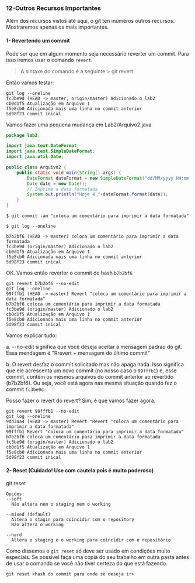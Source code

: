 ### 12-Outros Recursos Importantes

Além dos recursos vistos até aqui, o git ten inúmeros outros recursos. Mostraremos apenas os mais importantes.

#### 1- Revertendo um commit

Pode ser que em algum momento seja necessário reverter um commit. Para isso iremos usar o comando `revert`.

> A sintaxe do comando é a seguinte > git revert <hash do commit>

Então vamos testar:

````
git log --oneline
fc3be9d (HEAD -> master, origin/master) Adicionado o lab2
cb0d1f5 Atualização em Arquivo 1
f5e8cb0 Adicionada mais uma linha no commit anterior
5d98f23 commit inical
````

Vamos fazer uma pequena mudança em Lab2/Arquivo2.java

```java
package lab2;

import java.text.DateFormat;
import java.text.SimpleDateFormat;
import java.util.Date;

public class Arquivo2 {
    public static void main(String[] args) {
        DateFormat dateFormat = new SimpleDateFormat("dd/MM/yyyy HH:mm:ss");
        Date date = new Date();
        // Imprime a data formatada
        System.out.println("Hoje é "+dateFormat.format(date)); 
    }
}

```

```
$ git commit -am "coloca um comentário para imprimir a data formatada"

$ git log --oneline

b7b2bf6 (HEAD -> master) coloca um comentário para imprimir a data formatada
fc3be9d (origin/master) Adicionado o lab2
cb0d1f5 Atualização em Arquivo 1
f5e8cb0 Adicionada mais uma linha no commit anterior
5d98f23 commit inical

```
OK. Vamos então reverter o commit de hash `b7b2bf6`

```
git revert b7b2bf6 --no-edit
git log --oneline
99fffb1 (HEAD -> master) Revert "coloca um comentário para imprimir a data formatada"
b7b2bf6 coloca um comentário para imprimir a data formatada
fc3be9d (origin/master) Adicionado o lab2
cb0d1f5 Atualização em Arquivo 1
f5e8cb0 Adicionada mais uma linha no commit anterior
5d98f23 commit inical
```

Vamos explicar tudo:

a.  --no-edit significa que você deseja aceitar a mensagem padrao do git. Essa mendagem é "Rrevert + mensagem do último commit"

b. O revert desfaz o commit solicitado mas não apaga nada. Isso significa que ele acrescenta um novo commit (no nosso caso o `99fffb1`) e, esse commit, contém os mesmos arquivos do commit anterior ao revertido (b7b2bf6). Ou seja, você está agora nas mesma situação quando fez o commit  `fc3be9d` 

Posso fazer o revert do revert? Sim, é que vamos fazer agora.

```
git revert 99fffb1 --no-edit
git log --oneline
9dd3aa4 (HEAD -> master) Revert "Revert "coloca um comentário para imprimir a data formatada"
99fffb1 Revert "coloca um comentário para imprimir a data formatada"
b7b2bf6 coloca um comentário para imprimir a data formatada
fc3be9d (origin/master) Adicionado o lab2
cb0d1f5 Atualização em Arquivo 1
f5e8cb0 Adicionada mais uma linha no commit anterior
5d98f23 commit inical
```

#### 2- Reset (Cuidado! Use com cautela pois é muito poderoso)

git reset

    Opções:
    --soft
      Não altera nem o staging nem o working

    --mixed (default)
      Altera o stagin para coincidir com o repository
      Não altera o working

    --hard
      Altera o staging e o working para coincidir com o repositório 


 Como dissemos o `git reset` só deve ser usado em condições muito especiais. Se possível faça uma cópia do seu trabalho em outra pasta antes de usar o comando se você não tiver certeza do que está fazendo.         

```
git reset <hash do commit para onde se deseja ir>
```







